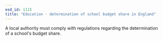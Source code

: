 ```yaml
---
esd_id: 1115
title: "Education - determination of school budget share in England"
---
```


A local authority must comply with regulations regarding the determination of a school's budget share.

